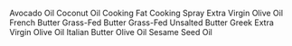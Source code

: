 Avocado Oil
Coconut Oil
Cooking Fat
Cooking Spray
Extra Virgin Olive Oil
French Butter
Grass-Fed Butter
Grass-Fed Unsalted Butter
Greek Extra Virgin Olive Oil
Italian Butter
Olive Oil
Sesame Seed Oil
